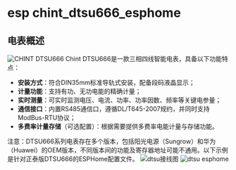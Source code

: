 # esp chint_dtsu666_esphome
## 电表概述
![CHINT DTSU666](pic/dtsu666面板.jpg)
Chint DTSU666是一款三相四线智能电表，具备以下功能特点：
- **安装方式**：符合DIN35mm标准导轨式安装，配备段码液晶显示；
- **计量功能**：支持有功、无功电能的精确计量；
- **实时测量**：可实时监测电压、电流、功率、功率因数、频率等关键电参量；
- **通信接口**：内置RS485通信口，遵循DL/T645-2007规约，并同时支持ModBus-RTU协议；
- **多费率计量存储**（可选配置）：根据需要提供多费率电能计量与存储功能。

注意：DTSU666系列电表存在多个版本，包括阳光电源（Sungrow）和华为（Huawei）的OEM版本，不同版本间的功能及寄存器地址可能不通用。以下示例是针对正泰版DTSU666的ESPHome配置文件。
![dtsu接线图](pic/接线图.jpg)
![dtsu esphome](pic/esphome_webui.png)
